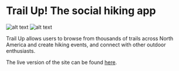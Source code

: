 # Trail Up! The social hiking app

![alt text](screen_shots/TrailUpSS1.png)
![alt text](screen_shots/TrailUpSS2.png)

Trail Up allows users to browse from thousands of trails across North America and create hiking events, and connect with other outdoor enthusiasts.

The live version of the site can be found [here](https://trail-up.herokuapp.com).
